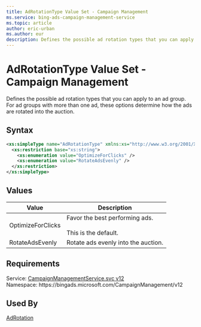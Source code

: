 ```yaml
---
title: AdRotationType Value Set - Campaign Management
ms.service: bing-ads-campaign-management-service
ms.topic: article
author: eric-urban
ms.author: eur
description: Defines the possible ad rotation types that you can apply to an ad group.
---
```

# AdRotationType Value Set - Campaign Management
Defines the possible ad rotation types that you can apply to an ad group. For ad groups with more than one ad, these options determine how the ads are rotated into the auction.

## Syntax
```xml
<xs:simpleType name="AdRotationType" xmlns:xs="http://www.w3.org/2001/XMLSchema">
  <xs:restriction base="xs:string">
    <xs:enumeration value="OptimizeForClicks" />
    <xs:enumeration value="RotateAdsEvenly" />
  </xs:restriction>
</xs:simpleType>
```

## <a name="values"></a>Values

|Value|Description|
|-----------|---------------|
|<a name="optimizeforclicks"></a>OptimizeForClicks|Favor the best performing ads.<br /><br />This is the default.|
|<a name="rotateadsevenly"></a>RotateAdsEvenly|Rotate ads evenly into the auction.|

## Requirements
Service: [CampaignManagementService.svc v12](https://campaign.api.bingads.microsoft.com/Api/Advertiser/CampaignManagement/v12/CampaignManagementService.svc)  
Namespace: https\://bingads.microsoft.com/CampaignManagement/v12  

## Used By
[AdRotation](adrotation.md)  
